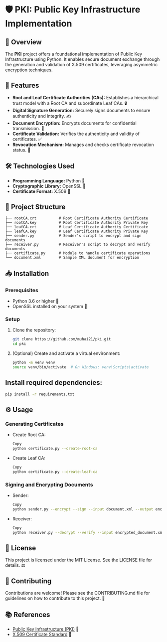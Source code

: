 # 🛡️ PKI: Public Key Infrastructure Implementation

## 📖 Overview

The **PKI** project offers a foundational implementation of Public Key Infrastructure using Python. It enables secure document exchange through the generation and validation of X.509 certificates, leveraging asymmetric encryption techniques.

## 🚀 Features

- **Root and Leaf Certificate Authorities (CAs):** Establishes a hierarchical trust model with a Root CA and subordinate Leaf CAs. 🔒
- **Digital Signature Generation:** Securely signs documents to ensure authenticity and integrity. ✍️
- **Document Encryption:** Encrypts documents for confidential transmission. 🔐
- **Certificate Validation:** Verifies the authenticity and validity of certificates. ✅
- **Revocation Mechanism:** Manages and checks certificate revocation status. 🚫

## 🛠️ Technologies Used

- **Programming Language:** Python 🐍
- **Cryptographic Library:** OpenSSL 🔑
- **Certificate Format:** X.509 📜

## 📁 Project Structure

```plaintext
├── rootCA.crt          # Root Certificate Authority Certificate
├── rootCA.key          # Root Certificate Authority Private Key
├── leafCA.crt          # Leaf Certificate Authority Certificate
├── leafCA.key          # Leaf Certificate Authority Private Key
├── sender.py           # Sender's script to encrypt and sign documents
├── receiver.py         # Receiver's script to decrypt and verify documents
├── certificate.py      # Module to handle certificate operations
└── document.xml        # Sample XML document for encryption
```

## 📥 Installation

### Prerequisites

- Python 3.6 or higher 🐍
- OpenSSL installed on your system 🔧

### Setup

1. Clone the repository:

   ```bash
   git clone https://github.com/muhai21/pki.git
   cd pki
   ```

2. (Optional) Create and activate a virtual environment:

    ```bash
    python -m venv venv
    source venv/bin/activate  # On Windows: venv\Scripts\activate
    ```

## Install required dependencies:

  ```bash
  pip install -r requirements.txt
  ```

## ⚙️ Usage

### Generating Certificates

- Create Root CA:

  ```bash
  Copy
  python certificate.py --create-root-ca
  ```

- Create Leaf CA:

  ```bash
  Copy
  python certificate.py --create-leaf-ca
  ```

### Signing and Encrypting Documents

- Sender:

  ```bash
  Copy
  python sender.py --encrypt --sign --input document.xml --output encrypted_document.xml
  ```

- Receiver:

  ```bash
  Copy
  python receiver.py --decrypt --verify --input encrypted_document.xml --output decrypted_document.xml
  ```

## 📄 License

This project is licensed under the MIT License. See the LICENSE file for details. ⚖️

## 🤝 Contributing

Contributions are welcome! Please see the CONTRIBUTING.md file for guidelines on how to contribute to this project. 🙌

## 📚 References

- [Public Key Infrastructure (PKI)](https://en.wikipedia.org/wiki/Public_key_infrastructure) 📖
- [X.509 Certificate Standard](https://en.wikipedia.org/wiki/X.509) 📜
